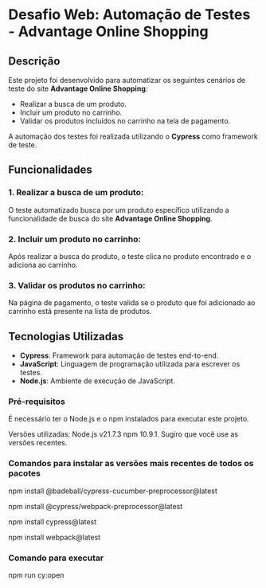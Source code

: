 # Desafio Web: Automação de Testes - Advantage Online Shopping

## Descrição
Este projeto foi desenvolvido para automatizar os seguintes cenários de teste do site **Advantage Online Shopping**:

- Realizar a busca de um produto.
- Incluir um produto no carrinho.
- Validar os produtos incluídos no carrinho na tela de pagamento.

A automação dos testes foi realizada utilizando o **Cypress** como framework de teste.

## Funcionalidades

### 1. Realizar a busca de um produto:
O teste automatizado busca por um produto específico utilizando a funcionalidade de busca do site **Advantage Online Shopping**. 

### 2. Incluir um produto no carrinho:
Após realizar a busca do produto, o teste clica no produto encontrado e o adiciona ao carrinho.

### 3. Validar os produtos no carrinho:
Na página de pagamento, o teste valida se o produto que foi adicionado ao carrinho está presente na lista de produtos.

## Tecnologias Utilizadas

- **Cypress**: Framework para automação de testes end-to-end.
- **JavaScript**: Linguagem de programação utilizada para escrever os testes.
- **Node.js**: Ambiente de execução de JavaScript.

### Pré-requisitos
É necessário ter o Node.js e o npm instalados para executar este projeto.

Versões utilizadas:
Node.js v21.7.3 
npm 10.9.1.
Sugiro que você use as versões recentes.

### Comandos para instalar as versões mais recentes de todos os pacotes

npm install @badeball/cypress-cucumber-preprocessor@latest

npm install @cypress/webpack-preprocessor@latest

npm install cypress@latest

npm install webpack@latest

### Comando para executar
npm run cy:open











